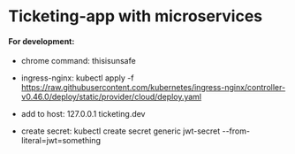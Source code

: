 # Ticketing-app with microservices

#### For development:

- chrome command: thisisunsafe

- ingress-nginx: kubectl apply -f https://raw.githubusercontent.com/kubernetes/ingress-nginx/controller-v0.46.0/deploy/static/provider/cloud/deploy.yaml

- add to host: 127.0.0.1 ticketing.dev

- create secret: kubectl create secret generic jwt-secret --from-literal=jwt=something
